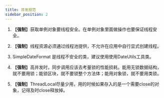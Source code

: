 ```yaml
---
title: 并发规范
sidebar_position: 2
---
```

1.	【**强制**】获取单例对象要线程安全。在单例对象里面做操作也要保证线程安全。

2.	【**强制**】线程资源必须通过线程池提供，不允许在应用中自行显式创建线程。

3.	SimpleDateFormat 是线程不安全的类，建议使用使用DateUtils工具类。

4.	【**强制**】高并发时，同步调用应该去考量锁的性能损耗。能用无锁数据结构，就不要用锁；能锁区块，就不要锁整个方法体；能用对象锁，就不要用类锁。

5.	【**强制**】ThreadLocal尽量少用，用的时候如果存入的是一个需要close的对象，记得及时close释放掉。
